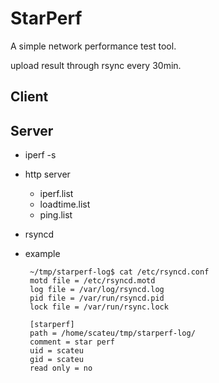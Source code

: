 StarPerf
========
A simple network performance test tool.

upload result through rsync every 30min.

## Client




## Server

* iperf -s
* http server 
  * iperf.list
  * loadtime.list 
  * ping.list
* rsyncd
 * example


        ~/tmp/starperf-log$ cat /etc/rsyncd.conf
        motd file = /etc/rsyncd.motd
        log file = /var/log/rsyncd.log
        pid file = /var/run/rsyncd.pid
        lock file = /var/run/rsync.lock

        [starperf]
        path = /home/scateu/tmp/starperf-log/
        comment = star perf
        uid = scateu
        gid = scateu
        read only = no

